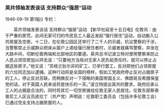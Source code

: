 ### 英共领袖发表谈话  支持群众“强居”运动

1946-09-19
第1版()
专栏：

　　英共领袖发表谈话
    支持群众“强居”运动
    【新华社延安十五日电】伦敦讯：由于严重的房荒，此间无家可归的市民及工人最近发起“强行居住”运动，自动搬入公共房屋及空房。十二日，在伦敦公园区还举行了二千人的示威，抗议警察的干涉，当警察禁止示威群众把床从窗户上递给强行居住者时，示威者就痛骂警察，并坐在大路中间，切断伦敦两端和北部地区的要道。英共总书记波立特对使用警察来防止人民占领空房加以抨击说：“只要地方当局对无家人民负起责任时，就可以停止占据这些房子。”他又说：“苏格兰狄尔非的矿工，已举行罢工，反对把他们占领房屋的六位同志加以逮捕，这种行动将是全国的榜样，假如工党政府停止反对占据房子的工人，停止反对苏联，而稍微反对一下侵略的美国帝国主义、佛朗哥及希腊保皇党的话，对于英国人民来说将是快乐的一天。”波立特提出英共的要求，政府应承认工人的占据是合法的，同时将其它一切空房拨给伦敦无家人民居住。伦敦东部斯泰普尼工人区议员皮拉丁（共产党）声明说：伦敦职工委员会（包括许多伦敦工会）已通过完全支持占据房屋的人。
